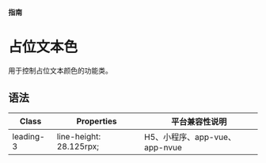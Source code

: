 #### <span class="text-lg text-gray-500 font-normal">指南</span>

<div class="w-screen"></div>

# 占位文本色
<a-typography-text>
    用于控制占位文本颜色的功能类。
</a-typography-text>

<CssPrefix />

## 语法
| Class | Properties | 平台兼容性说明
| --- | --- | ---
| <a-link status="success">leading-3</a-link> | <a-link>line-height: 28.125rpx;</a-link><br/> | H5、小程序、app-vue、app-nvue
